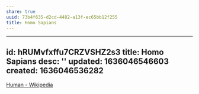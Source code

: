 ```yaml
---
share: true
uuid: 73b4f635-d2cd-4482-a13f-ec65bb12f255
title: Homo Sapians
---
```

---
id: hRUMvfxffu7CRZVSHZ2s3
title: Homo Sapians
desc: ''
updated: 1636046546603
created: 1636046536282
---

[Human - Wikipedia](https://en.wikipedia.org/wiki/Human)